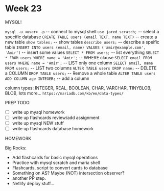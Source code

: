# Week 23

MYSQL!

`mysql -u <user> -p` -- connect to mysql shell
`use jared_scratch;` -- select a specific database
`CREATE TABLE users (email TEXT, name TEXT)` -- create a new table
`show tables;` -- show tables
`describe users;` -- describe a speific table
`INSERT INTO users (email, name) VALUES ('amir@example.com', 'Amir')` -- insert some values
`SELECT * FROM users;` -- list everything
`SELECT * FROM users WHERE name = 'Amir';` -- WHERE clause
`SELECT email FROM users WHERE name = 'Amir';` -- LIST only one column
`SELECT email, name FROM users;` -- LIST two columns
`ALTER TABLE users DROP name;` -- DELETE a COLUMN
`DROP TABLE users;` -- Remove a whole table
`ALTER TABLE users ADD COLUMN age INTEGER;` -- add a column


column types: INTEGER, REAL, BOOLEAN, CHAR, VARCHAR, TINYBLOB, BLOB, lots more... `https://mariadb.com/kb/en/data-types/`

PREP TODO

- [ ] write up mysql homework
- [ ] write up flashcards review/add assignment
- [ ] write up mysql NEW stuff
- [ ] write up flashcards database homework

HOMEWORK

Big Rocks:
- Add flashcards for basic mysql operations
- Practice with mysql scratch and maria shell
- Flashcards, script to convert cards to database
- Something on AS? Maybe (NOT) intersection observer? 
- another PP step.
- Netlify deploy stuff...
